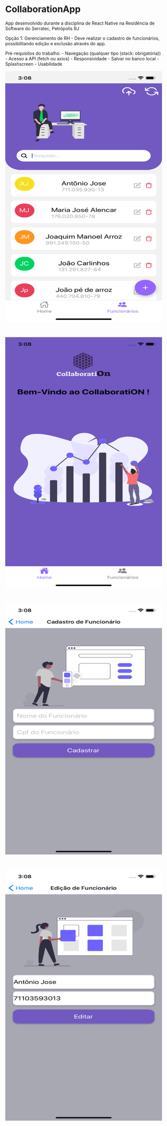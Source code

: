 # CollaborationApp
App desenvolvido durante a disciplina de React Native na Residência de Software do Serratec, Petrópolis RJ

Opção 1: Gerenciamento de RH
    - Deve realizar o cadastro de funcionários, possibilitando edição e exclusão através do app.

Pré-requisitos do trabalho:
     - Navegação (qualquer tipo (stack: obrigatória))
     - Acesso a API (fetch ou axios)
     - Responsividade
     - Salvar no banco local
     - Splashscreen
     - Usabilidade
  
 
<p><img src="https://github.com/Rafaty/CollaborationApp/blob/master/screenshots/employees.png"  width="500" height="800" alt="test"></p><br>
<p><img src="https://github.com/Rafaty/CollaborationApp/blob/master/screenshots/home.png"  width="500" height="800" alt="test"></p><br>
<p><img src="https://github.com/Rafaty/CollaborationApp/blob/master/screenshots/new.png"  width="500" height="800" alt="test"></p><br>
<p><img src="https://github.com/Rafaty/CollaborationApp/blob/master/screenshots/edit.png"  width="500" height="800" alt="test"></p>





